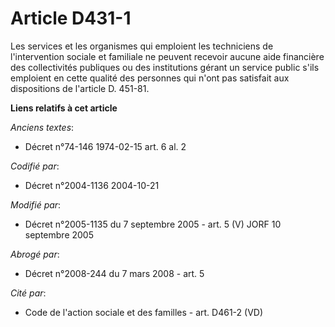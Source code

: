 # Article D431-1

Les services et les organismes qui emploient les techniciens de l'intervention sociale et familiale ne peuvent recevoir
aucune aide financière des collectivités publiques ou des institutions gérant un service public s'ils emploient en cette
qualité des personnes qui n'ont pas satisfait aux dispositions de l'article D. 451-81.

**Liens relatifs à cet article**

_Anciens textes_:

  - Décret n°74-146 1974-02-15 art. 6 al. 2

_Codifié par_:

  - Décret n°2004-1136 2004-10-21

_Modifié par_:

  - Décret n°2005-1135 du 7 septembre 2005 - art. 5 (V) JORF 10 septembre 2005

_Abrogé par_:

  - Décret n°2008-244 du 7 mars 2008 - art. 5

_Cité par_:

  - Code de l'action sociale et des familles - art. D461-2 (VD)
